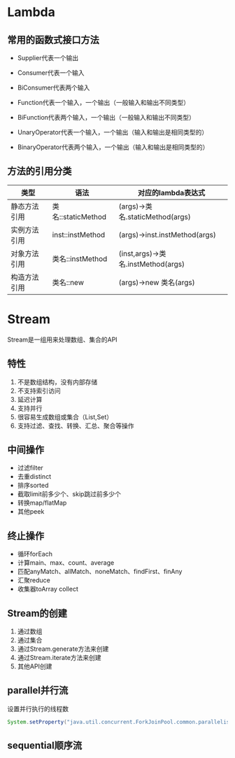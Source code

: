 # Lambda

## 常用的函数式接口方法

- Supplier代表一个输出

- Consumer代表一个输入

- BiConsumer代表两个输入

- Function代表一个输入，一个输出（一般输入和输出不同类型）

- BiFunction代表两个输入，一个输出（一般输入和输出不同类型）

- UnaryOperator代表一个输入，一个输出（输入和输出是相同类型的）

- BinaryOperator代表两个输入，一个输出（输入和输出是相同类型的）

## 方法的引用分类

| 类型         | 语法               | 对应的lambda表达式                 |
| ------------ | ------------------ | ---------------------------------- |
| 静态方法引用 | 类名::staticMethod | (args)->类名.staticMethod(args)    |
| 实例方法引用 | inst::instMethod   | (args)->inst.instMethod(args)      |
| 对象方法引用 | 类名::instMethod   | (inst,args)->类名.instMethod(args) |
| 构造方法引用 | 类名::new          | (args)->new 类名(args)             |

# Stream

Stream是一组用来处理数组、集合的API

## 特性

1. 不是数组结构，没有内部存储
2. 不支持索引访问
3. 延迟计算
4. 支持并行
5. 很容易生成数组或集合（List,Set）
6. 支持过滤、查找、转换、汇总、聚合等操作

## 中间操作

- 过滤filter
- 去重distinct
- 排序sorted
- 截取limit前多少个、skip跳过前多少个
- 转换map/flatMap
- 其他peek

## 终止操作

- 循环forEach
- 计算main、max、count、average
- 匹配anyMatch、allMatch、noneMatch、findFirst、finAny
- 汇聚reduce
- 收集器toArray collect

## Stream的创建

1. 通过数组
2. 通过集合
3. 通过Stream.generate方法来创建
4. 通过Stream.iterate方法来创建
5. 其他API创建

## parallel并行流

设置并行执行的线程数

```java
System.setProperty("java.util.concurrent.ForkJoinPool.common.parallelism","线程数量");
```



## sequential顺序流